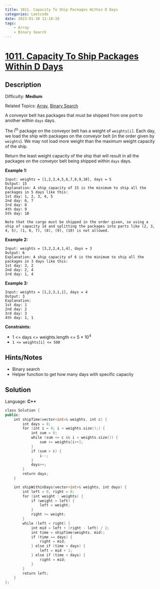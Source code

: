```yaml
---
title: 1011. Capacity To Ship Packages Within D Days
categories: Leetcode
date: 2023-01-30 12:18:19
tags:
    - Array
    - Binary Search
---
```


# [1011\. Capacity To Ship Packages Within D Days](https://leetcode.com/problems/capacity-to-ship-packages-within-d-days/)

## Description

Difficulty: **Medium**

Related Topics: [Array](https://leetcode.com/tag/array/), [Binary Search](https://leetcode.com/tag/binary-search/)

A conveyor belt has packages that must be shipped from one port to another within `days` days.

The i<sup>th</sup> package on the conveyor belt has a weight of `weights[i]`. Each day, we load the ship with packages on the conveyor belt (in the order given by `weights`). We may not load more weight than the maximum weight capacity of the ship.

Return the least weight capacity of the ship that will result in all the packages on the conveyor belt being shipped within `days` days.

**Example 1:**

```text
Input: weights = [1,2,3,4,5,6,7,8,9,10], days = 5
Output: 15
Explanation: A ship capacity of 15 is the minimum to ship all the packages in 5 days like this:
1st day: 1, 2, 3, 4, 5
2nd day: 6, 7
3rd day: 8
4th day: 9
5th day: 10

Note that the cargo must be shipped in the order given, so using a ship of capacity 14 and splitting the packages into parts like (2, 3, 4, 5), (1, 6, 7), (8), (9), (10) is not allowed.
```

**Example 2:**

```text
Input: weights = [3,2,2,4,1,4], days = 3
Output: 6
Explanation: A ship capacity of 6 is the minimum to ship all the packages in 3 days like this:
1st day: 3, 2
2nd day: 2, 4
3rd day: 1, 4
```

**Example 3:**

```text
Input: weights = [1,2,3,1,1], days = 4
Output: 3
Explanation:
1st day: 1
2nd day: 2
3rd day: 3
4th day: 1, 1
```

**Constraints:**

* 1 <= days <= weights.length <= 5 * 10<sup>4</sup>
* `1 <= weights[i] <= 500`

## Hints/Notes

* Binary search
* Helper function to get how many days with specific capacity

## Solution

Language: **C++**

```C++
class Solution {
public:
    int shipTime(vector<int>& weights, int c) {
        int days = 0;
        for (int i = 0; i < weights.size();) {
            int sum = 0;
            while (sum <= c && i < weights.size()) {
                sum += weights[i++];
            }
            if (sum > c) {
                i--;
            }
            days++;
        }
        return days;
    }

    int shipWithinDays(vector<int>& weights, int days) {
        int left = 0, right = 0;
        for (int weight : weights) {
            if (weight > left) {
                left = weight;
            }
            right += weight;
        }
        while (left < right) {
            int mid = left + (right - left) / 2;
            int time = shipTime(weights, mid);
            if (time == days) {
                right = mid;
            } else if (time > days) {
                left = mid + 1;
            } else if (time < days) {
                right = mid;
            }
        }
        return left;
    }
};
```
